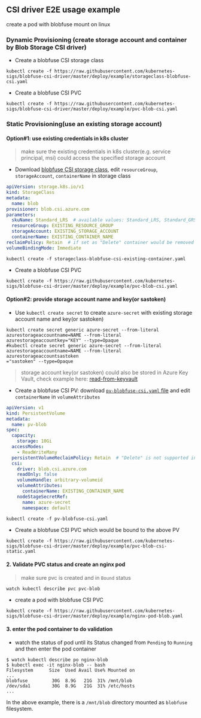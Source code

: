 ## CSI driver E2E usage example
create a pod with blobfuse mount on linux
### Dynamic Provisioning (create storage account and container by Blob Storage CSI driver)
 - Create a blobfuse CSI storage class
```console
kubectl create -f https://raw.githubusercontent.com/kubernetes-sigs/blobfuse-csi-driver/master/deploy/example/storageclass-blobfuse-csi.yaml
```

 - Create a blobfuse CSI PVC
```console
kubectl create -f https://raw.githubusercontent.com/kubernetes-sigs/blobfuse-csi-driver/master/deploy/example/pvc-blob-csi.yaml
```

### Static Provisioning(use an existing storage account)
#### Option#1: use existing credentials in k8s cluster
 > make sure the existing credentials in k8s cluster(e.g. service principal, msi) could access the specified storage account
 - Download [blobfuse CSI storage class](https://raw.githubusercontent.com/kubernetes-sigs/blobfuse-csi-driver/master/deploy/example/storageclass-blobfuse-csi-existing-container.yaml), edit `resourceGroup`, `storageAccount`, `containerName` in storage class
```yaml
apiVersion: storage.k8s.io/v1
kind: StorageClass
metadata:
  name: blob
provisioner: blob.csi.azure.com
parameters:
  skuName: Standard_LRS  # available values: Standard_LRS, Standard_GRS, Standard_RAGRS
  resourceGroup: EXISTING_RESOURCE_GROUP
  storageAccount: EXISTING_STORAGE_ACCOUNT
  containerName: EXISTING_CONTAINER_NAME
reclaimPolicy: Retain  # if set as "Delete" container would be removed after pvc deletion
volumeBindingMode: Immediate
```
```console
kubectl create -f storageclass-blobfuse-csi-existing-container.yaml
```

 - Create a blobfuse CSI PVC
```console
kubectl create -f https://raw.githubusercontent.com/kubernetes-sigs/blobfuse-csi-driver/master/deploy/example/pvc-blob-csi.yaml
```

#### Option#2: provide storage account name and key(or sastoken)
 - Use `kubectl create secret` to create `azure-secret` with existing storage account name and key(or sastoken)
```console
kubectl create secret generic azure-secret --from-literal azurestorageaccountname=NAME --from-literal azurestorageaccountkey="KEY" --type=Opaque
#kubectl create secret generic azure-secret --from-literal azurestorageaccountname=NAME --from-literal azurestorageaccountsastoken
="sastoken" --type=Opaque
```

> storage account key(or sastoken) could also be stored in Azure Key Vault, check example here: [read-from-keyvault](../../docs/read-from-keyvault.md)

 - Create a blobfuse CSI PV: download [`pv-blobfuse-csi.yaml` file](https://raw.githubusercontent.com/kubernetes-sigs/blobfuse-csi-driver/master/deploy/example/pv-blobfuse-csi.yaml) and edit `containerName` in `volumeAttributes`
```yaml
apiVersion: v1
kind: PersistentVolume
metadata:
  name: pv-blob
spec:
  capacity:
    storage: 10Gi
  accessModes:
    - ReadWriteMany
  persistentVolumeReclaimPolicy: Retain  # "Delete" is not supported in static provisioning
  csi:
    driver: blob.csi.azure.com
    readOnly: false
    volumeHandle: arbitrary-volumeid
    volumeAttributes:
      containerName: EXISTING_CONTAINER_NAME
    nodeStageSecretRef:
      name: azure-secret
      namespace: default
```
```console
kubectl create -f pv-blobfuse-csi.yaml
```

 - Create a blobfuse CSI PVC which would be bound to the above PV
```console
kubectl create -f https://raw.githubusercontent.com/kubernetes-sigs/blobfuse-csi-driver/master/deploy/example/pvc-blob-csi-static.yaml
```

#### 2. Validate PVC status and create an nginx pod
 > make sure pvc is created and in `Bound` status
```console
watch kubectl describe pvc pvc-blob
```

 - create a pod with blobfuse CSI PVC
```console
kubectl create -f https://raw.githubusercontent.com/kubernetes-sigs/blobfuse-csi-driver/master/deploy/example/nginx-pod-blob.yaml
```

#### 3. enter the pod container to do validation
 - watch the status of pod until its Status changed from `Pending` to `Running` and then enter the pod container
```console
$ watch kubectl describe po nginx-blob
$ kubectl exec -it nginx-blob -- bash
Filesystem      Size  Used Avail Use% Mounted on
...
blobfuse         30G  8.9G   21G  31% /mnt/blob
/dev/sda1        30G  8.9G   21G  31% /etc/hosts
...
```
In the above example, there is a `/mnt/blob` directory mounted as `blobfuse` filesystem.
